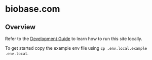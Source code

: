 # biobase.com

## Overview

Refer to the [Development Guide](../../DEVELOPERS.md) to learn how to run this site locally.

To get started copy the example env file using `cp .env.local.example .env.local`.
